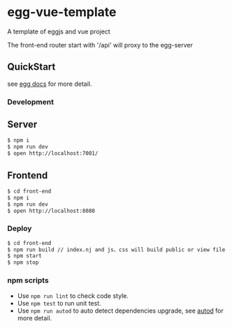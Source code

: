# egg-vue-template

A template of eggjs and vue project

The front-end router start with '/api' will proxy to the egg-server

## QuickStart

<!-- add docs here for user -->

see [egg docs][egg] for more detail.

### Development

## Server
```bash
$ npm i
$ npm run dev
$ open http://localhost:7001/
```

## Frontend
```bash
$ cd front-end
$ npm i 
$ npm run dev
$ open http://localhost:8080
```

### Deploy 

```bash
$ cd front-end
$ npm run build // index.nj and js、css will build public or view file
$ npm start
$ npm stop
```

### npm scripts

- Use `npm run lint` to check code style.
- Use `npm test` to run unit test.
- Use `npm run autod` to auto detect dependencies upgrade, see [autod](https://www.npmjs.com/package/autod) for more detail.


[egg]: https://eggjs.org